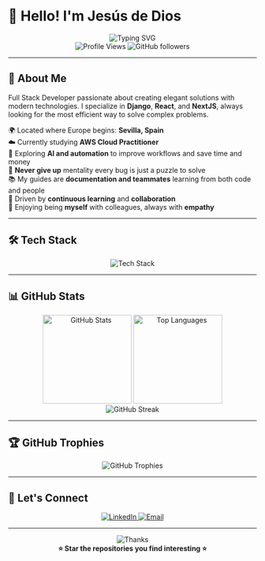 # 👋 Hello! I'm Jesús de Dios

<div align="center">
  <img src="https://readme-typing-svg.herokuapp.com?font=Fira+Code&size=28&pause=1000&color=36BCF7&center=true&vCenter=true&width=600&lines=Full+Stack+Developer;Django+%7C+React+%7C+Next.js;NestJS+%7C+TypeScript+%7C+Python;AWS+Cloud+Practitioner+Student;From+Sevilla+with+code+❤️" alt="Typing SVG" />
</div>

<div align="center">
  <img src="https://komarev.com/ghpvc/?username=jdds97&color=blue&style=flat-square&label=Profile+Views" alt="Profile Views" />
  <img src="https://img.shields.io/github/followers/jdds97?style=social" alt="GitHub followers" />
</div>

---

## 🚀 About Me

Full Stack Developer passionate about creating elegant solutions with modern technologies. I specialize in **Django**, **React**, and **NextJS**, always looking for the most efficient way to solve complex problems.

🌍 Located where Europe begins: **Sevilla, Spain**  
☁️ Currently studying **AWS Cloud Practitioner**  
🤖 Exploring **AI and automation** to improve workflows and save time and money  
💪 **Never give up** mentality every bug is just a puzzle to solve  
📚 My guides are **documentation and teammates** learning from both code and people  
📖 Driven by **continuous learning** and **collaboration**  
🔗 Enjoying being **myself** with colleagues, always with **empathy**

---

## 🛠️ Tech Stack

<div align="center">
  <img src="https://skillicons.dev/icons?i=html,css,javascript,typescript,nodejs,python,django,react,nextjs,express,nestjs,astro,postgresql,mongodb,docker,nginx,aws,tailwind,git,vscode,figma,linux,vite,vercel" alt="Tech Stack" />
</div>

---

## 📊 GitHub Stats

<div align="center">
  <img height="180em" src="https://github-readme-stats.vercel.app/api?username=jdds97&show_icons=true&theme=radical&include_all_commits=true&count_private=true&hide_border=true" alt="GitHub Stats"/>
  <img height="180em" src="https://github-readme-stats.vercel.app/api/top-langs/?username=jdds97&layout=compact&langs_count=6&theme=radical&hide_border=true" alt="Top Languages"/>
</div>

<div align="center">
  <img src="https://github-readme-streak-stats-salesp07.vercel.app/?user=jdds97&theme=radical&hide_border=true" alt="GitHub Streak" />
</div>

---

## 🏆 GitHub Trophies

<div align="center">
  <img src="https://github-profile-trophy.vercel.app/?username=jdds97&theme=radical&no-frame=true&no-bg=true&margin-w=4&row=1" alt="GitHub Trophies" />
</div>

---

## 🤝 Let's Connect

<div align="center">
  <a href="https://www.linkedin.com/in/jesus-de-dios-sanchez/" target="_blank">
    <img src="https://img.shields.io/badge/LinkedIn-0077B5?style=for-the-badge&logo=linkedin&logoColor=white" alt="LinkedIn" />
  </a>
  <a href="mailto:jesusdediossanchez@gmail.com" target="_blank">
    <img src="https://img.shields.io/badge/Email-D14836?style=for-the-badge&logo=gmail&logoColor=white" alt="Email" />
  </a>
</div>

---

<div align="center">
  <img src="https://readme-typing-svg.herokuapp.com?font=Fira+Code&size=18&pause=1000&color=36BCF7&center=true&vCenter=true&width=450&lines=Thanks+for+visiting!;Let's+build+something+amazing;Open+to+collaborate" alt="Thanks" />
</div>

<div align="center">
  <b>⭐ Star the repositories you find interesting ⭐</b>
</div>